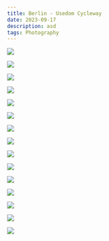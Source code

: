 ```yaml
---
title: Berlin - Usedom Cycleway
date: 2023-09-17
description: asd
tags: Photography
---
```

![](https://cvws.icloud-content.com/S/ASRKRgMwEKx0xuBF88wl0_tR_mod/4G2A5654.JPG?o=AjpnDTDR60RkHVtT1G6Cq7Pm7EgI9o484v3r-9IVdVRW&v=1&z=https%3A%2F%2Fp54-content.icloud.com%3A443&x=1&a=CAogkPPybcP3NoM1KPwDGWW6XOVphy13d0YRbqN2CRQI9fISZxD4_pilqjEY-JWsqqoxIgEAUgRR_modaiYv8tHVCCRyMwkfzgFzpyzhQkFOwZnxFiCDPesSyUnUnc-3R84zL3Im1zjAytZ3Qfx5hy4PLPg41GGjvSl8pqT0MufL8S27dvuSjkDi1rI&e=1694990273&r=47af0ff9-67d2-4593-97ee-d3477f012164-3&s=I7MhraNsuKg5d44daYa0b5O3jWU)

![](https://cvws.icloud-content.com/S/AWGBcHYaCPRCi5wM02FkPzSjZw3C/4G2A5701.JPG?o=At2T1OF-LaTn1It-uuk0St3z4jzV8GEyIU6P_AktQUX1&v=1&z=https%3A%2F%2Fp54-content.icloud.com%3A443&x=1&a=CAoge3RAmYegxZzsffusPHTY_iIjWQRZ4i14IKQMqLDmXpESZxD5_pilqjEY-ZWsqqoxIgEAUgSjZw3CaiYNSvMOcO21t2fzBD14Mkuycx_c0okHDqcu54PCp0b5VRwLLb90LHImUuPtKGaYD6poi2_U8FdSLxvwiLzWydPF-FeAgl-xpQazFKlL9MM&e=1694990273&r=47af0ff9-67d2-4593-97ee-d3477f012164-10&s=a1SG4y_gnxvKp4TscckKpZ479VU)

![](https://cvws.icloud-content.com/S/AVJN6KRUeJ7Efwo5duHPlw0RYWir/4G2A5714.JPG?o=Aq_U_EnfkU_xnBMH1nVBgqH3i_PXsEm5n5_AMSmq0syO&v=1&z=https%3A%2F%2Fp54-content.icloud.com%3A443&x=1&a=CAog9yliF7ZqMl2pQkIgQKzeoIL_PNP3TRaZTP5LQHUCJUYSZxD6_pilqjEY-pWsqqoxIgEAUgQRYWiraiYQtTYCrxolfmrB0BucivB5XU9sgqmay2gWiS0oBREdN1mrmURg5HImXcM6oZoijj6RkQ118EBHphXHrXk1p1uZxIPCkR_B5jjvBX6RdPs&e=1694990273&r=47af0ff9-67d2-4593-97ee-d3477f012164-16&s=XiKRA4_dFxDm-CSYZU-pjs93o1I)

![](https://cvws.icloud-content.com/S/Ad3oVnfTG2hRQuqpUNZe3ji0LHoC/4G2A5698.JPG?o=ApO0isKgdTegA_zdGxvFYMomIWUkZSakdj5tjkKJWWhk&v=1&z=https%3A%2F%2Fp54-content.icloud.com%3A443&x=1&a=CAogFLHuf1-HOrPH58ANqIhWd3E41Q1SkwXiiqHp_RAdqOESZxD3_pilqjEY95WsqqoxIgEAUgS0LHoCaiaN7Yy2jCjXRVrUGtFC11SGBY8a7vAi7OuDoYvwf4vorKAn3hxRJnImLuivXISKvvF4T9sTlQ3AXrdUT0MOJlkROxssKVctyO55iuUArrk&e=1694990273&r=47af0ff9-67d2-4593-97ee-d3477f012164-1&s=SBIhQqlmi696JhahZWYrzTunAGA)

![](https://cvws.icloud-content.com/S/AdbOM1jxgVMFqfpeYH3ESKHu3iGC/4G2A5699.JPG?o=AiGpaxrddo095eXmTogofeogrqo-8e-JAZnFXzxC95yj&v=1&z=https%3A%2F%2Fp54-content.icloud.com%3A443&x=1&a=CAogEB73Dh5TTVqfOpt6w4Rf8jaOLtagg-7UaMnW8QelVewSZxD6_pilqjEY-pWsqqoxIgEAUgTu3iGCaiZvtzXePLCPtTdrxb_CtJaJTR-i7ksX5Y6ouEB6iPD21Qxb6d6PdnImqX0gmGoTJ50j8VZXRzWRJ-S5cyLWBfhcqXXMniZcknuaaf9flAE&e=1694990273&r=47af0ff9-67d2-4593-97ee-d3477f012164-21&s=9EfCEllyCjXhaYPnPsMNYZasGZI)

![](https://cvws.icloud-content.com/S/AT8NfiLPhEbw561o4ssV2KbVAB9o/4G2A5728.JPG?o=AihbepFnIwRexafZCEPcF2jtkYrAtnpjAJOT14SB_u5J&v=1&z=https%3A%2F%2Fp54-content.icloud.com%3A443&x=1&a=CAogPngBFkr8sQLLUikJ-PNGv12cvvXUJdAiX_yRN3l0OyASZxD6_pilqjEY-pWsqqoxIgEAUgTVAB9oaiaDa2FHCyCdxCIJvS3OFgJWGDVy3ufT6MjBTNoSvBDeu89w75naInImGawfItv1qUnO6LrDY86JtPTEQJuyc17FQ4IoLN7v-Kjp7G8IcDI&e=1694990273&r=47af0ff9-67d2-4593-97ee-d3477f012164-18&s=gH9oeHwbkS69JPYJEtZgIXsgZNs)

![](https://cvws.icloud-content.com/S/AUyh0saCsJnjzyf94sARiFktbgFC/4G2A5737.JPG?o=AuKCycTutLOYIK_bkDFt7ZYC5CO46dYL_5zb6_j4h_NC&v=1&z=https%3A%2F%2Fp54-content.icloud.com%3A443&x=1&a=CAogKRVn9M5GOV0lAUp5DGZfXDA3tBpmE5AZP5eGnD2lyRwSZxD7_pilqjEY-5WsqqoxIgEAUgQtbgFCaibSpSYPOLH_ZNfhqJ9oHlRXGGnw5v8qGLqZg-bHezAJRSXtDXY_L3ImfulYCosjI8LfZAfk6Z2Eo8KntzEzDVZFMXgAjU2E8EBM7MamoP4&e=1694990273&r=47af0ff9-67d2-4593-97ee-d3477f012164-26&s=tg2jMYxdx7PSaVpb0H-DXcyezhs)

![](https://cvws.icloud-content.com/S/AYePSN4Hpd3LPJEKEZkFk1H6bFdo/4G2A5738.JPG?o=AsOwVTryKqMMRk-GRFcHw3tkxPDwGS_-cRFPcmMR9_TR&v=1&z=https%3A%2F%2Fp54-content.icloud.com%3A443&x=1&a=CAogFhqqcioKWYscFAymlhsg4cXYkzmmEu_K30Lal7WNK0gSZxD7_pilqjEY-5WsqqoxIgEAUgT6bFdoaib2wMyxZb5HzozewOAhSzksU6tPJrvgXlnIOutTXASildcsdo8mv3Im7LV3aGz-Um0stVbEf8-itPTwPMqIES9gkZd9iMKgCdH3WDhuwB4&e=1694990273&r=47af0ff9-67d2-4593-97ee-d3477f012164-24&s=fg7or9nMYogBu7vnEQZW_UkphvM)

![](https://cvws.icloud-content.com/S/AVMcSk_wlKyzNm5kPFBweEe8y0Ej/4G2A5676.JPG?o=AokF2Q9YirvTWJQrsd-lucj0wLC3EVnouCAc07AUGFqn&v=1&z=https%3A%2F%2Fp54-content.icloud.com%3A443&x=1&a=CAogcvqk4L7fJzrZoeEBlp9dlQ3jXskzLXonC2YYEzZmgnwSZxD7_pilqjEY-5WsqqoxIgEAUgS8y0Ejaib5_w3R29p51r8KZozTdsRyRBIR_P3P9sTt0a8y_6x-rSMyb0LA8HImYW9EWyXnkVSGpBlxVANfUgSBFbWIsnCmIUiPBVEpcLXmmal6HWI&e=1694990273&r=47af0ff9-67d2-4593-97ee-d3477f012164-29&s=dB9SNhk1_E8_kflDbp6THbOIIlU)

![](https://cvws.icloud-content.com/S/ASRl28yty52rx_1SlNHMk3GM-Y9O/4G2A5669.JPG?o=AgGS_bs0NsrQ81iorjMQwiCU_IqTqRouXSIiroIL6DwL&v=1&z=https%3A%2F%2Fp54-content.icloud.com%3A443&x=1&a=CAogbum6-EDnVksbeJqa2-e0w4VXbQ6RcTy-vPgfE3fYcqMSZxD6_pilqjEY-pWsqqoxIgEAUgSM-Y9OaiYZOo02-8tWynG17EjJb9kW8Eg_06k-9geBClOw6kWi2fJXBVuYVXImHLYk07kHcZP_ZqUNUoq76GrNunnx-xjHjD0k-TWi5uRcTaK1YDg&e=1694990273&r=47af0ff9-67d2-4593-97ee-d3477f012164-17&s=uFGgzvyC9LtZ6o1NAevI0MFIZ5w)

![](https://cvws.icloud-content.com/S/ASi4ocR4Jtj3lbFTYXaAYsToL_xa/4G2A5657.JPG?o=As1IMBd1cZpvseo-OnvkxcIOVa1E92vy4wSoSRIp-Uqs&v=1&z=https%3A%2F%2Fp54-content.icloud.com%3A443&x=1&a=CAogh4ymYt4rAWbpfB19JNrqlJKQ6LTRN-lTYWWY1O39BPISZxD7_pilqjEY-5WsqqoxIgEAUgToL_xaaiZ-T3skjNbYey-r1u0OskSTdBLPcLICaVBLAIPdJeX9mXRwRG5egXImhOYVCUUyzLURJTrTYiGekHofiakAh2OL3FLwGGKVZGDVCFpRpvg&e=1694990273&r=47af0ff9-67d2-4593-97ee-d3477f012164-30&s=kb-iD5SywDBul4NFLzxJLkXJxtk)

![](https://cvws.icloud-content.com/S/ATTOtfr1TQ44XFvXHUVU63oSXENY/4G2A5664.JPG?o=AozyqHdIL8beVP8nhWAMSYIezvDLMvvhCYzQk8b_-ovq&v=1&z=https%3A%2F%2Fp54-content.icloud.com%3A443&x=1&a=CAogb29rcQVO0QbjJxMRDgHPxs1KjQA01ajIdHWWxfKsyDESZxD6_pilqjEY-pWsqqoxIgEAUgQSXENYaiYc7Mva9H-RaGt3rTaxS3_mZlyouGIOpptzHoEd6trJ1uyCtHHJkXIm6QlTbpomyAKWLinLDUTBfWif41AsFkxdqmkp8b7dzDB54keF4LY&e=1694990273&r=47af0ff9-67d2-4593-97ee-d3477f012164-22&s=IxxEGUKTB-OGJZ9sEc_osVVBuDk)

![](https://cvws.icloud-content.com/S/AVOD8jKzJtYkuHoWkxeoyz9ikzAI/IMG_5203.JPG?o=AobUQyzrtLGF_GRCW7jew2fzr19BWHyNPvld4T5K7QOP&v=1&z=https%3A%2F%2Fp54-content.icloud.com%3A443&x=1&a=CAognXtghKAQLJHJ-jEhAAUmcWLvzJ9IGsFicG8iOKWsD3YSZxD6_pilqjEY-pWsqqoxIgEAUgRikzAIaibn6QGL40AhdAV5IaYSIljQKvvOCYfJGMryXXD2Cbp9-xh2eab2aHImoBaBJAzyHTPBjGV5bMVCrouqoVOzxoeUUDtYCvBnhK9SJj_2on4&e=1694990273&r=47af0ff9-67d2-4593-97ee-d3477f012164-19&s=4nv8r9ImhMqM8lVptCPABUWyAS8)

![](https://cvws.icloud-content.com/S/AZ5JaOXVV6O1oQd5wOEgfOhoGds9/IMG_5200.JPG?o=AgNE6iEA1QtEjX-ek8Y78QGJoN3rZfa2Rls8RYR_LMyh&v=1&z=https%3A%2F%2Fp54-content.icloud.com%3A443&x=1&a=CAogIrALBJxMC1sqYFSLwdf80JD74qufvlRrnv58YY5N5iASZxD4_pilqjEY-JWsqqoxIgEAUgRoGds9aia3Q2LArWyAwnH6WESK14UeOjsWVgGzC0LcwJvrl2JxgnZqpMlZJnIm1d0BpPw_ujbuStANY7oW8t4Aa29_EV3MUNRmERjd41wv9m5iZXQ&e=1694990273&r=47af0ff9-67d2-4593-97ee-d3477f012164-8&s=5Ga_5nhGhAZ0nW4eGDEasiS58tk)

![](https://cvws.icloud-content.com/S/AbJkWvBTDvW8Xj72uYiVQJgUVHZ6/IMG_5313.JPG?o=AgNAuP90YsCJK83iMGc7hVAPDmS35J33dkdkNa2b2Z2J&v=1&z=https%3A%2F%2Fp54-content.icloud.com%3A443&x=1&a=CAog0yTxwXgKLyJDcgpxKOzvyccWaSIuWb8n4p7KNwtnmKgSZxD4_pilqjEY-JWsqqoxIgEAUgQUVHZ6aiYiz-bTVktmeHYpWMbUc8ERChd-RT6c00fessNOssrfO9MZWyft7HImcquIlCk_3b8RdYAGq7VUwMAg84TQptKgqW9Pe8CfU_fXAsmD15g&e=1694990273&r=47af0ff9-67d2-4593-97ee-d3477f012164-5&s=o-B7lY2WxTU2k8GemZ8nl3s-_F8)